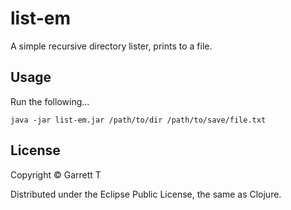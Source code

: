 # list-em

A simple recursive directory lister, prints to a file.

## Usage

Run the following...

```
java -jar list-em.jar /path/to/dir /path/to/save/file.txt
```

## License

Copyright © Garrett T

Distributed under the Eclipse Public License, the same as Clojure.
